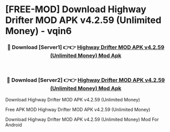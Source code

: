 # [FREE-MOD] Download Highway Drifter MOD APK v4.2.59 (Unlimited Money) - vqin6


<div align="center">
<h3>🔴 Download [Server1] 👉👉 <a href="https://apk-comot.site?title=Highway_Drifter_MOD_APK_v4.2.59_(Unlimited_Money)">Highway Drifter MOD APK v4.2.59 (Unlimited Money) Mod Apk</a></h3><br>

<h3>🔴 Download [Server2] 👉👉 <a href="https://apk-comot.site?title=Highway_Drifter_MOD_APK_v4.2.59_(Unlimited_Money)">Highway Drifter MOD APK v4.2.59 (Unlimited Money) Mod Apk</a></h3>
</div>



Download Highway Drifter MOD APK v4.2.59 (Unlimited Money) 

Free APK MOD Highway Drifter MOD APK v4.2.59 (Unlimited Money) 

Download Highway Drifter MOD APK v4.2.59 (Unlimited Money) Mod For Android
